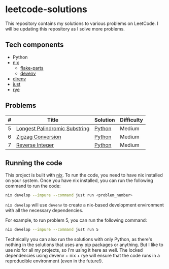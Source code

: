 # leetcode-solutions

This repository contains my solutions to various problems on LeetCode. I will be updating this repository as I solve more problems.

## Tech components

- Python
- [nix](https://nixos.org/)
  - [flake-parts](https://flake.parts)
  - [devenv](https://devenv.sh/)
- [direnv](https://direnv.net/)
- [just](https://github.com/casey/just)
- [rye](https://github.com/astral-sh/rye)

## Problems

| # | Title | Solution | Difficulty |
|---| ----- | -------- | ---------- |
|5|[Longest Palindromic Substring](https://leetcode.com/problems/longest-palindromic-substring/)|[Python](./src/5/main.py)|Medium|
|6|[Zigzag Conversion](https://leetcode.com/problems/zigzag-conversion/)|[Python](./src/6/main.py)|Medium|
|7|[Reverse Integer](https://leetcode.com/problems/reverse-integer/)|[Python](./src/7/main.py)|Medium|

## Running the code

This project is built with [nix](https://nixos.org/). To run the code, you need to have nix installed on your system. Once you have nix installed, you can run the following command to run the code:

```bash
nix develop --impure --command just run <problem_number>
```

`nix develop` will use `devenv` to create a nix-based development environment with all the necessary dependencies. 

For example, to run problem 5, you can run the following command:

```bash
nix develop --impure --command just run 5
```

Technically you can also run the solutions with only Python, as there's nothing in the solutions  that uses any pip packages or anything. But I like to use nix for all my projects, so I'm using it here as well. The locked dependencies using devenv + nix + rye will ensure that the code runs in a reproducible environment (even in the future!).

